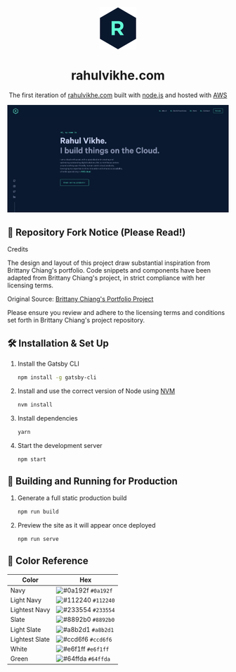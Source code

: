 <div align="center">
  <img alt="Logo" src="src/images/logo.png" />
</div>
<h1 align="center">
  rahulvikhe.com
</h1>
<p align="center">
  The first iteration of <a href="https://rahulvikhe.cloud" target="_blank">rahulvikhe.com</a> built with <a href="https://https://nodejs.org/" target="_blank">node.js</a> and hosted with <a href="https://aws.amazon.com/" target="_blank">AWS</a>

![demo](/src/images/demo.png)

## 🚨 Repository Fork Notice (Please Read!)

Credits

The design and layout of this project draw substantial inspiration from Brittany Chiang's portfolio.
Code snippets and components have been adapted from Brittany Chiang's project, in strict compliance with her licensing terms.

Original Source: [Brittany Chiang's Portfolio Project](https://github.com/bchiang7/v4)

Please ensure you review and adhere to the licensing terms and conditions set forth in Brittany Chiang's project repository.

## 🛠 Installation & Set Up

1. Install the Gatsby CLI

   ```sh
   npm install -g gatsby-cli
   ```
 
2. Install and use the correct version of Node using [NVM](https://github.com/nvm-sh/nvm)

   ```sh
   nvm install
   ```

3. Install dependencies

   ```sh
   yarn
   ```

4. Start the development server

   ```sh
   npm start
   ```

## 🚀 Building and Running for Production

1. Generate a full static production build

   ```sh
   npm run build
   ```

1. Preview the site as it will appear once deployed

   ```sh
   npm run serve
   ```

## 🎨 Color Reference

| Color          | Hex                                                                |
| -------------- | ------------------------------------------------------------------ |
| Navy           | ![#0a192f](https://via.placeholder.com/10/0a192f?text=+) `#0a192f` |
| Light Navy     | ![#112240](https://via.placeholder.com/10/0a192f?text=+) `#112240` |
| Lightest Navy  | ![#233554](https://via.placeholder.com/10/303C55?text=+) `#233554` |
| Slate          | ![#8892b0](https://via.placeholder.com/10/8892b0?text=+) `#8892b0` |
| Light Slate    | ![#a8b2d1](https://via.placeholder.com/10/a8b2d1?text=+) `#a8b2d1` |
| Lightest Slate | ![#ccd6f6](https://via.placeholder.com/10/ccd6f6?text=+) `#ccd6f6` |
| White          | ![#e6f1ff](https://via.placeholder.com/10/e6f1ff?text=+) `#e6f1ff` |
| Green          | ![#64ffda](https://via.placeholder.com/10/64ffda?text=+) `#64ffda` |
